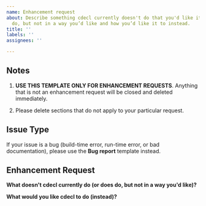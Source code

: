 ```yaml
---
name: Enhancement request
about: Describe something cdecl currently doesn't do that you'd like it to — or does
  do, but not in a way you’d like and how you’d like it to instead.
title: ''
labels: ''
assignees: ''

---
```


## Notes

1. **USE THIS TEMPLATE ONLY FOR ENHANCEMENT REQUESTS**.  Anything that is not an enhancement request will be closed and deleted immediately.

2. Please delete sections that do not apply to your particular request.

## Issue Type

If your issue is a bug (build-time error, run-time error, or bad documentation), please use the **Bug report** template instead.

## Enhancement Request

**What doesn't cdecl currently do (or does do, but not in a way you'd like)?**

**What would you like cdecl to do (instead)?**
